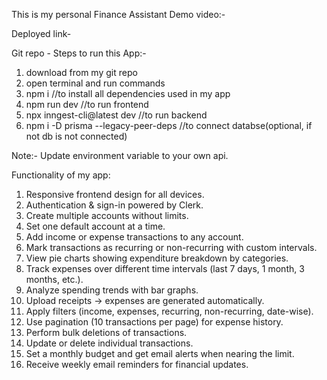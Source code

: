 This is my personal Finance Assistant
Demo video:- 


Deployed link-

Git repo -
Steps to run this App:-
1. download from my git repo
2. open terminal and run commands
3. npm i    //to install all dependencies used in my app
4. npm run dev    //to run frontend
5. npx inngest-cli@latest dev   //to run backend
6. npm i -D prisma --legacy-peer-deps  //to connect databse(optional, if not db is not connected)

Note:- Update environment variable to your own api.


Functionality of my app:
1. Responsive frontend design for all devices.
2. Authentication & sign-in powered by Clerk.
3. Create multiple accounts without limits.
4. Set one default account at a time.
5. Add income or expense transactions to any account.
6. Mark transactions as recurring or non-recurring with custom intervals.
7. View pie charts showing expenditure breakdown by categories.
8. Track expenses over different time intervals (last 7 days, 1 month, 3 months, etc.).
9. Analyze spending trends with bar graphs.
10. Upload receipts → expenses are generated automatically.
11. Apply filters (income, expenses, recurring, non-recurring, date-wise).
12. Use pagination (10 transactions per page) for expense history.
13. Perform bulk deletions of transactions.
14. Update or delete individual transactions.
15. Set a monthly budget and get email alerts when nearing the limit.
16. Receive weekly email reminders for financial updates.





